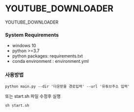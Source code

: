 # YOUTUBE_DOWNLOADER

YOUTUBE_DOWNLOADER

### System Requirements
  - windows 10
  - python >=3.7
  - python packages: requirements.txt
  - conda environment : environment.yml


### 사용방법
  ```
  python main.py --dir '다운받을 경로입력' --url '유튜브주소 입력'
  ```
  또는 start.sh 파일 수정후 실행
  ```
  sh start.sh
  ```